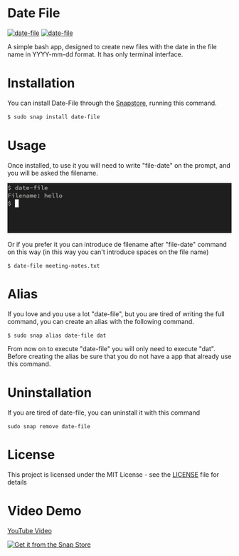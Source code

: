 # Date File

[![date-file](https://snapcraft.io/date-file/badge.svg)](https://snapcraft.io/date-file)
[![date-file](https://snapcraft.io/date-file/trending.svg?name=0)](https://snapcraft.io/date-file)


A simple bash app, designed to create new files with the date in the file name in YYYY-mm-dd format. It has only terminal interface.

# Installation

You can install Date-File through the [Snapstore](https://snapcraft.io/#), running this command.

```bash
$ sudo snap install date-file
```

# Usage

Once  installed, to use it you will need to write "file-date" on the prompt, and you will be asked the filename. 

![Image of date-file](public/01.png)


Or if you prefer it you can introduce de filename after "file-date" command on this way (in this way you can't introduce spaces on the file name)

```
$ date-file meeting-notes.txt
```

# Alias 

If you love and you use a lot "date-file", but you are tired of writing the full command, you can create an alias with the following command.
```
$ sudo snap alias date-file dat
```
From now on to execute "date-file" you will only need to execute "dat". Before creating the alias be sure that you do not have a app that already use this command.

# Uninstallation

If you are tired of date-file, you can uninstall it with this command

```
sudo snap remove date-file
```

# License

This project is licensed under the MIT License - see the [LICENSE](LICENSE) file for details

# Video Demo

[YouTube Video](https://youtu.be/OibocYofjqc)



[![Get it from the Snap Store](https://snapcraft.io/static/images/badges/en/snap-store-black.svg)](https://snapcraft.io/date-file)

